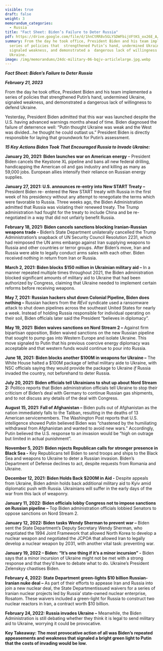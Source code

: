 ```yaml
---
visible: true
draft: false
weight: 3
memorandum_categories:
  - Russia
title: "Fact Sheet: Biden’s Failure to Deter Russia"
pdf: https://drive.google.com/file/d/1hnCtRR8v5GLYSDWFbijVFtKS_ox26E_A/view?usp=sharing
summary: From the day he took office, President Biden and his team implemented a
  series of policies that  strengthened Putin’s hand, undermined Ukraine,
  signaled weakness, and demonstrated a  dangerous lack of willingness to defend
  Ukraine.
image: /img/memorandums/24dc-military-06-bqjv-articlelarge.jpg.webp
---
```

***Fact Sheet: Biden’s Failure to Deter Russia***

***February 21, 2023***

From the day he took office, President Biden and his team implemented a series of policies that strengthened Putin’s hand, undermined Ukraine, signaled weakness, and demonstrated a dangerous lack of willingness to defend Ukraine. 

Yesterday, President Biden admitted that this war was launched despite the U.S. having advanced warnings months ahead of time. Biden diagnosed the failure of deterrence well: “Putin thought Ukraine was weak and the West was divided…he thought he could outlast us.” President Biden is directly responsible for laying that groundwork for Putin’s assessment.



***15 Key Actions Biden Took That Encouraged Russia to Invade Ukraine:***

**January 20, 2021: Biden launches war on American energy** – President Biden cancels the Keystone XL pipeline and bans all new federal drilling, handicapping the American oil and gas industry and killing as many as 59,000 jobs. European allies intensify their reliance on Russian energy supplies.

**January 27, 2021: U.S. announces re-entry into New START Treaty –** President Biden re- entered the New START treaty with Russia in the first week of his presidency without any attempt to renegotiate the terms which were favorable to Russia. Three weeks ago, the Biden Administration admitted that Russia was violating their renewed treaty. The Trump administration had fought for the treaty to include China and be re-negotiated in a way that did not unfairly benefit Russia.

**February 18, 2021: Biden cancels sanctions blocking Iranian-Russian weapons trade -** Biden’s State Department unilaterally cancelled the Trump Administration’s snapback of UN Security Council Resolution 2231, which had reimposed the UN arms embargo against Iran supplying weapons to Russia and other countries or terror groups. After Biden’s move, Iran and Russia were able to legally conduct arms sales with each other. Biden received nothing in return from Iran or Russia.

**March 2, 2021: Biden blocks $150 million in Ukrainian military aid –** In a manner repeated multiple times throughout 2021, the Biden administration blocked significant amounts of military aid to Ukraine that had been authorized by Congress, claiming that Ukraine needed to implement certain reforms before receiving weapons.

**May 7, 2021: Russian hackers shut down Colonial Pipeline, Biden does nothing –** Russian hackers from the *REvil* syndicate used a ransomware attack to shut down pipelines across the southeast United States for nearly a week. Instead of holding Russia responsible for individual  operating on their soil, Biden officials later said the President “believes in diplomacy”.

**May 19, 2021: Biden waives sanctions on Nord Stream 2 –** Against firm bipartisan opposition, Biden waived sanctions on the new Russian pipeline that sought to pump gas into Western Europe and isolate Ukraine. This move signaled to Putin that his previous coercive energy diplomacy was acceptable and that western funds would continue to pour into Russia.

**June 18, 2021: Biden blocks another $100M in weapons for Ukraine –** The White House halted a $100M package of lethal military aide to Ukraine, with NSC officials saying they would provide the package to Ukraine *if* Russia invaded the country, not beforehand to deter Russia.

**July 20, 2021: Biden officials tell Ukrainians to shut up about Nord Stream 2:** Politico reports that Biden administration officials tell Ukraine to stop their criticism of Biden’s deal with Germany to continue Russian gas shipments, and to not discuss any details of the deal with Congress.

**August 15, 2021: Fall of Afghanistan –** Biden pulls out of Afghanistan as the nation immediately falls to the Taliban, resulting in the deaths of 13 American servicemembers. The Washington Post reports that U.S. intelligence showed Putin believed Biden was “chastened by the humiliating withdrawal from Afghanistan and wanted to avoid new wars.” Accordingly, Putin believed the U.S. response to an invasion would be “high on outrage but limited in actual punishment”.

**November 5, 2021: Biden rejects Republican calls for stronger presence in Black Sea -** Key Republicans tell Biden to send troops and ships to the Black Sea and weapons to Ukraine to deter a Russian invasion. Biden’s Department of Defense declines to act, despite requests from Romania and Ukraine.

**December 12, 2021: Biden Holds Back $200M in Aid -** Despite appeals from Ukraine, Biden admin holds back additional military aid to Kyiv amid diplomatic push with Russia. Ukrainians will suffer in the early days of the war from this lack of weaponry.

**January 11, 2022: Biden officials lobby Congress not to impose sanctions on Russian pipeline –** Top Biden administration officials lobbied Senators to oppose sanctions on Nord Stream 2.

**January 12, 2022: Biden tasks Wendy Sherman to prevent war –** Biden sent the State Department’s Deputy Secretary Wendy Sherman, who negotiated the 1994 Joint Framework that allowed North Korea to develop a nuclear weapon and negotiated the JCPOA that allowed Iran to legally develop a nuclear weapon by 2031, with another vital task: preventing war.

**January 19, 2022 – Biden: “It’s one thing if it’s a minor incursion” -** Biden says that a minor incursion of Ukraine might not be met with a strong response and that they’d have to debate what to do. Ukraine’s President Zelenskyy chastises Biden.

**February 4, 2022: State Department green-lights $10 billion Russian-Iranian nuke deal –** As part of their efforts to appease Iran and Russia into join a new nuclear deal, the State Departmentissued waivers for a series of Iranian nuclear projects led by Russia’ state-owned nuclear enterprise, Rosatom. These waivers included a green-light for Russia to construct two nuclear reactors in Iran, a contract worth $10 billion.

**February 24, 2022: Russia invades Ukraine –** Meanwhile, the Biden Administration is still debating whether they think it is legal to send military aid to Ukraine, worrying it could be provocative.



**Key Takeaway:** **The most provocative action of all was Biden’s repeated appeasements and weakness that signaled a bright green light to Putin that the costs of invading would be low.**